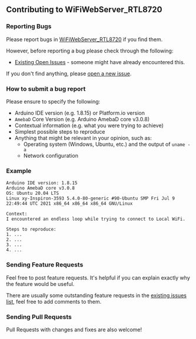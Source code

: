 ## Contributing to WiFiWebServer_RTL8720

### Reporting Bugs

Please report bugs in [WiFiWebServer_RTL8720](https://github.com/khoih-prog/WiFiWebServer_RTL8720/issues/new) if you find them.

However, before reporting a bug please check through the following:

* [Existing Open Issues](https://github.com/khoih-prog/WiFiWebServer_RTL8720/issues) - someone might have already encountered this.

If you don't find anything, please [open a new issue](https://github.com/khoih-prog/WiFiWebServer_RTL8720/issues/new).

### How to submit a bug report

Please ensure to specify the following:

* Arduino IDE version (e.g. 1.8.15) or Platform.io version
* `AmebaD` Core Version (e.g. Arduino AmebaD core v3.0.8)
* Contextual information (e.g. what you were trying to achieve)
* Simplest possible steps to reproduce
* Anything that might be relevant in your opinion, such as:
  * Operating system (Windows, Ubuntu, etc.) and the output of `uname -a`
  * Network configuration


### Example

```
Arduino IDE version: 1.8.15
Arduino AmebaD core v3.0.8
OS: Ubuntu 20.04 LTS
Linux xy-Inspiron-3593 5.4.0-80-generic #90-Ubuntu SMP Fri Jul 9 22:49:44 UTC 2021 x86_64 x86_64 x86_64 GNU/Linux

Context:
I encountered an endless loop while trying to connect to Local WiFi.

Steps to reproduce:
1. ...
2. ...
3. ...
4. ...
```


### Sending Feature Requests

Feel free to post feature requests. It's helpful if you can explain exactly why the feature would be useful.

There are usually some outstanding feature requests in the [existing issues list](https://github.com/khoih-prog/WiFiWebServer_RTL8720/issues?q=is%3Aopen+is%3Aissue+label%3Aenhancement), feel free to add comments to them.

### Sending Pull Requests

Pull Requests with changes and fixes are also welcome!
